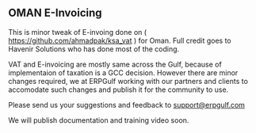 ## OMAN E-Invoicing

This is minor tweak of E-invoing done on ( https://github.com/ahmadpak/ksa_vat ) for Oman. Full credit goes to Havenir Solutions who has done most of the coding. 

VAT and E-invoicing are mostly same across the Gulf, because of implementaion of taxation is a GCC decision. However there are minor changes required, we at ERPGulf working with our partners and clients to accomodate such changes and publish it for the community to use.

Please send us your suggestions and feedback to support@erpgulf.com

We will publish documentation and training video soon.


